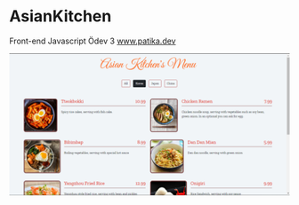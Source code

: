 # AsianKitchen
Front-end Javascript Ödev 3
www.patika.dev

![image](https://github.com/serapakdogan/AsianKitchen/blob/db23924e0ab641a3e3f1c631bec1a65e12db74fc/image/kitchen.png)
